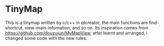 # TinyMap
This is a tinymap written by c/c++ in qtcreator, the main functions are find-shortcut, view-main-infomation, and so on. 
Its inspiration comes from https://github.com/douzujun/MyMapView, atfer learnt and arranged, i changed some code with the new rules.

